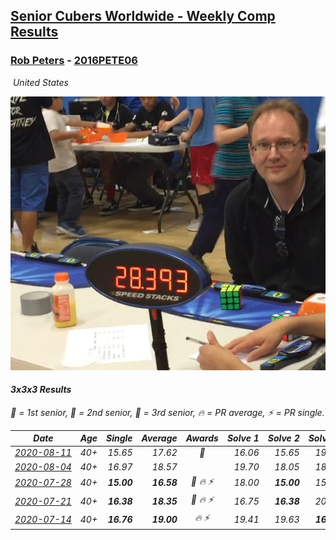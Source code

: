 <style>table {white-space: nowrap;}</style>
<link rel="stylesheet" type="text/css" href="/scw-comp/css/flags.css" />

## [Senior Cubers Worldwide - Weekly Comp Results](/scw-comp/results/)
### [Rob Peters](README.md) - [2016PETE06](https://www.worldcubeassociation.org/persons/2016PETE06?event=333)

<i class="flag flag-US" />&nbsp;United States

![Rob Peters](1459656204.jpg)

#### 3x3x3 Results

<span style="white-space: nowrap;">🥇 = 1st senior</span>, <span style="white-space: nowrap;">🥈 = 2nd senior</span>, <span style="white-space: nowrap;">🥉 = 3rd senior</span>, <span style="white-space: nowrap;">🔥 = PR average</span>, <span style="white-space: nowrap;">⚡ = PR single</span>.

| Date | Age | Single | Average | Awards | Solve 1 | Solve 2 | Solve 3 | Solve 4 | Solve 5 | Video |
| :--: | :--: | --: | --: | :--: | --: | --: | --: | --: | --: | :-- |
| [2020-08-11](../../results/2020-08-11/333.md) | 40+ | 15.65 | 17.62 | 🥈 | 16.06 | 15.65 | 19.19 | 19.16 | 17.65 | [Desktop](https://www.facebook.com/667027593/videos/10158644653357594) / [Mobile](https://m.facebook.com/667027593/videos/10158644653357594) |
| [2020-08-04](../../results/2020-08-04/333.md) | 40+ | 16.97 | 18.57 |  | 19.70 | 18.05 | 18.46 | 16.97 | 19.19 | [Desktop](https://www.facebook.com/667027593/videos/10158626415757594) / [Mobile](https://m.facebook.com/667027593/videos/10158626415757594) |
| [2020-07-28](../../results/2020-07-28/333.md) | 40+ | **15.00** | **16.58** | 🥈 🔥 ⚡ | 18.00 | **15.00** | 15.16 | 18.24 | 16.59 | [Desktop](https://www.facebook.com/667027593/videos/10158606805177594) / [Mobile](https://m.facebook.com/667027593/videos/10158606805177594) |
| [2020-07-21](../../results/2020-07-21/333.md) | 40+ | **16.38** | **18.35** | 🥉 🔥 ⚡ | 16.75 | **16.38** | 20.44 | 17.85 | 21.06 | [Desktop](https://www.facebook.com/667027593/videos/10158586361642594) / [Mobile](https://m.facebook.com/667027593/videos/10158586361642594) |
| [2020-07-14](../../results/2020-07-14/333.md) | 40+ | **16.76** | **19.00** | 🔥 ⚡ | 19.41 | 19.63 | **16.76** | 17.97 | 20.20 | [Desktop](https://www.facebook.com/events/1157754364595802/permalink/1158150481222857) / [Mobile](https://m.facebook.com/events/1157754364595802?view=permalink&id=1158150481222857) |


<!-- Global site tag (gtag.js) - Google Analytics -->
<script async src="https://www.googletagmanager.com/gtag/js?id=UA-86348435-3"></script>
<script>window.dataLayer = window.dataLayer || []; function gtag() {dataLayer.push(arguments);} gtag('js', new Date()); gtag('config', 'UA-86348435-3');</script>
